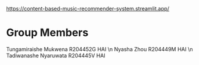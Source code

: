 https://content-based-music-recommender-system.streamlit.app/

# Group Members

Tungamiraishe Mukwena R204452G HAI \n
Nyasha Zhou R204449M HAI \n
Tadiwanashe Nyaruwata R204445V HAI 
